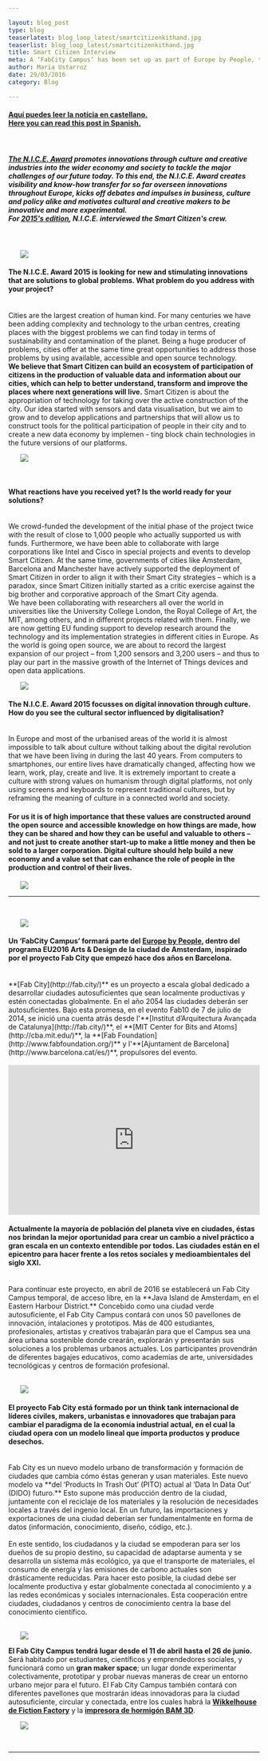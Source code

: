 ```yaml
---

layout: blog_post
type: blog
teaserlatest: blog_loop_latest/smartcitizenkithand.jpg
teaserlist: blog_loop_latest/smartcitizenkithand.jpg
title: Smart Citizen Interview
meta: A ‘FabCity Campus’ has been set up as part of Europe by People, the Amsterdam EU2016 Arts & Design programme and is inspired by the ‘Fab City’ project lead by Fab Lab Barcelona two years ago. 
author: Maria Ustarroz
date: 29/03/2016
category: Blog

---
```



<h4><a href="#spanish"> Aquí puedes leer la notícia en castellano.</a> <br>
<a href="#spanish"> Here you can read this post in Spanish.</a> <br></h4>

 <br>

<h5>
<a href= "http://nice-europe.eu/" alt= "NICE EU">The N.I.C.E. Award</a> promotes innovations through culture and creative industries into the wider economy and society to tackle the major challenges of our future today. To this end, the N.I.C.E. Award creates visibility and know-how transfer for so far overseen innovations throughout Europe, kicks off debates and impulses in business, culture and policy alike and motivates cultural and creative makers to be innovative and more experimental. <br> For <a href= "http://www.e-c-c-e.de/fileadmin/content_bilder/presse/Downloads/09_02_16_NICE_Doku_WEB.pdf" alt= "NICE 2015">2015's edition</a>, N.I.C.E. interviewed the Smart Citizen's crew.
</h5>
 <br>
 
 <ul><img src= "http://www.fablabbcn.org/img/projects/projects_loop/smart_citizen.jpg" align="middle"> </img></ul>
<h4>The N.I.C.E. Award 2015 is looking for new and stimulating innovations that are solutions to global problems. 
What problem do you address with your project?</h4>
<br>
Cities are the largest creation of human kind. For many centuries we have been adding complexity and technology to the urban centres, creating places with the biggest problems we can find today in terms of sustainability and contamination of the planet. Being a huge producer of 
problems, cities offer at the same time great opportunities 
to address those problems by using available, accessible 
and open source technology. <br><strong>We believe that Smart Citizen 
can build an ecosystem of participation of citizens in the 
production of valuable data and information about our 
cities, which can help to better understand, transform and 
improve the places where next generations will live.</strong> Smart 
Citizen is about the appropriation of technology for taking 
over the active construction of the city. Our idea started 
with sensors and data visualisation, but we aim to grow and 
to develop applications and partnerships that will allow us 
to construct tools for the political participation of people in 
their city and to create a new data economy by implemen
-
ting block chain technologies in the future versions of our 
platforms.

<ul><img src= "http://www.fablabbcn.org/img/projects/smart_citizen/2.jpg" align="middle"> </img></ul>

<br>
<h4>What reactions have you received yet? Is the world 
ready for your solutions?</h4>
<br>
We crowd-funded the development of the initial phase of 
the project twice with the result of close to 1,000 people 
who actually supported us with funds. Furthermore, we 
have been able to collaborate with large corporations like 
Intel and Cisco in special projects and events to develop 
Smart Citizen. At the same time, governments of cities like 
Amsterdam, Barcelona and Manchester have actively supported the deployment of Smart Citizen in order to align it 
with their Smart City strategies –  which is a paradox, since 
Smart Citizen initially started as a critic exercise against 
the big brother and corporative approach of the Smart City 
agenda. 
<br>
We have been collaborating with researchers all 
over the world in universities like the University College London, the Royal College of Art, the MIT, among others, and 
in different projects related with them. Finally, we are now 
getting EU funding support to develop research around the 
technology and its implementation strategies in different 
cities in Europe. As the world is going open source, we are 
about to record the largest expansion of our project – from 
1,200 sensors and 3,200 users – and thus to play our part in 
the massive growth of the Internet of Things devices and 
open data applications. 

<br>
<ul><img src= "http://www.fablabbcn.org/img/blog/blog_loop_latest/19503962930_a21904facc_z.jpg" align="middle"> </img></ul>

<h4>The N.I.C.E. Award 2015 focusses on digital innovation 
through culture. How do you see the cultural sector 
influenced by digitalisation?</h4>
<br>
In Europe and most of the urbanised areas of the world it 
is almost impossible to talk about culture without talking 
about the digital revolution that we have been living in during the last 40 years. From computers to smartphones, our 
entire lives have dramatically changed, affecting how we 
learn, work, play, create and live. It is extremely important 
to create a culture with strong values on humanism through 
digital platforms, not only using screens and keyboards to 
represent traditional cultures, but by reframing the meaning of culture in a connected world and society. 
<br>
<h4>For us it is of high importance that these values are constructed 
around the open source and accessible knowledge on how 
things are made, how they can be shared and how they can 
be useful and valuable to others – and not just to create 
another start-up to make a little money and then be sold 
to a larger corporation. Digital culture should help build a 
new economy and a value set that can enhance the role of 
people in the production and control of their lives. </h4>
 
<ul><img src= "http://www.fablabbcn.org/img/hero_slider/a_slider_3.jpg" align="middle"> </img></ul>
 


<hr>

<a name="spanish"></a>
&nbsp;

<ul><img src= "http://www.fablabbcn.org/img/blog/blog_loop_latest/fabcitybarcelona.jpg" align="middle"> </img></ul>

<h4>Un ‘FabCity Campus’ formará parte del <a href= "http://europebypeople.nl/" alt= "Europe by People">Europe by People</a>, dentro del programa EU2016 Arts & Design de la ciudad de Amsterdam, inspirado por el proyecto Fab City que empezó hace dos años en Barcelona. 
</h4>
<br>
**[Fab City](http://fab.city/)** es un proyecto a escala global dedicado a desarrollar ciudades autosuficientes que sean localmente productivas y estén conectadas globalmente. En el año 2054 las ciudades deberán ser autosuficientes. Bajo esta promesa, en el evento Fab10 de 7 de julio de 2014, se inició una cuenta atrás desde l'**[Institut d’Arquitectura Avançada de Catalunya](http://fab.city/)**, el **[MIT Center for Bits and Atoms](http://cba.mit.edu/)**, la **[Fab Foundation](http://www.fabfoundation.org/)** y l'**[Ajuntament de Barcelona](http://www.barcelona.cat/es/)**, propulsores del evento.<br>

<br>
<iframe src="http://pitodido.org/#countdown" scrolling="no" frameborder="0" height="300px" width="100%"></iframe>
<br>
<h4>Actualmente la mayoría de población del planeta vive en ciudades, éstas nos brindan la mejor oportunidad para crear un cambio a nivel práctico a gran escala en un contexto entendible por todos. Las ciudades están en el epicentro para hacer frente a los retos sociales y medioambientales del siglo XXI.</h4>
<br>
Para continuar este proyecto, en abril de 2016 se establecerá un Fab City Campus temporal, de acceso libre, en la **Java Island de Amsterdam, en el Eastern Harbour District.** Concebido como una ciudad verde autosuficiente, el Fab City Campus contará con unos 50 pavellones de innovación, intalaciones y prototipos. Más de 400 estudiantes, profesionales, artistas y creativos trabajarán para que el Campus sea una área urbana sostenible donde crearán, explorarán y presentarán sus soluciones a los problemas urbanos actuales. Los participantes provendrán de diferentes bagajes educativos, como academias de arte, universidades tecnológicas y centros de formación profesional.<br>

<br>
<ul><img src= "http://www.fablabbcn.org/img/blog/fab_city/fabcityworld.jpg" align="middle"> </img></ul>

<h4>El proyecto Fab City está formado por un think tank internacional de líderes civiles, makers, urbanistas e innovadores que trabajan para cambiar el paradigma de la economía industrial actual, en el cual la ciudad opera con un modelo lineal que importa productos y produce desechos.</h4>
<br>
Fab City es un nuevo modelo urbano de transformación y formación de ciudades que cambia cómo éstas generan y usan materiales. Este nuevo modelo va **del ‘Products In Trash Out’ (PITO) actual al ‘Data In Data Out’ (DIDO) futuro.** Esto supone más producción dentro de la ciudad, juntamente con el reciclaje de los materiales y la resolución de necesidades locales a través del ingenio local. En un futuro, las importaciones y exportaciones de una ciudad deberían ser fundamentalmente en forma de datos (información, conocimiento, diseño, código, etc.).<br>

<br>
En este sentido, los ciudadanos y la ciudad se empoderan para ser los dueños de su propio destino, su capacidad de adaptarse aumenta y se desarrolla un sistema más ecológico, ya que el transporte de materiales, el consumo de energía y las emisiones de carbono actuales son drásticamente reducidas. Para hacer esto posible, la ciudad debe ser localmente productiva y estar globalmente conectada al conocimiento y a las redes económicas y sociales internacionales. Esta cooperación entre ciudades, ciudadanos y centros de conocimiento centra la base del conocimiento científico.<br>

<br>
<ul><img src= "http://www.fablabbcn.org/img/blog/fab_city/fabcity-campus.jpg" align="middle"> </img></ul>

**El Fab City Campus tendrá lugar desde el 11 de abril hasta el 26 de junio.** Será habitado por estudiantes, científicos y emprendedores sociales, y funcionará como un **gran maker space**; un lugar donde experimentar colectivamente, prototipar y probar nuevas maneras de crear un entorno urbano mejor para el futuro. El Fab City Campus también contará con diferentes pavellones que mostrarán ideas innovadoras para la ciudad autosuficiente, circular y conectada, entre los cuales habrá la **[Wikkelhouse de Fiction Factory](http://www.fictionfactory.nl/home.php?p=whouse)** y la **[impresora de hormigón BAM 3D](https://citiesintransition.eu/publicatie/bam-3d-concrete-printer-at-fabcity-campus)**.

<ul><img src= "http://www.fablabbcn.org/img/blog/fab_city/campus-plattegrond.png" align="middle"> </img></ul>

<br>
<hr>
